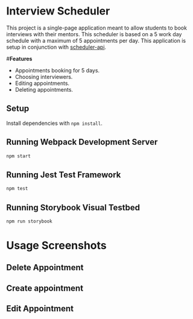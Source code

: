 # Interview Scheduler
This project is a single-page application meant to allow students to book interviews with their mentors.
This scheduler is based on a 5 work day schedule with a maximum of 5 appointments per day. This application is setup in conjunction with [scheduler-api](https://github.com/mab321/scheduler-api).

#**Features**

- Appointments booking for 5 days.
- Choosing interviewers.
- Editing appointments.
- Deleting appointments.
## Setup

Install dependencies with `npm install`.

## Running Webpack Development Server

```sh
npm start
```

## Running Jest Test Framework

```sh
npm test
```

## Running Storybook Visual Testbed

```sh
npm run storybook
```
# Usage Screenshots
## Delete Appointment
## Create appointment
## Edit Appointment
